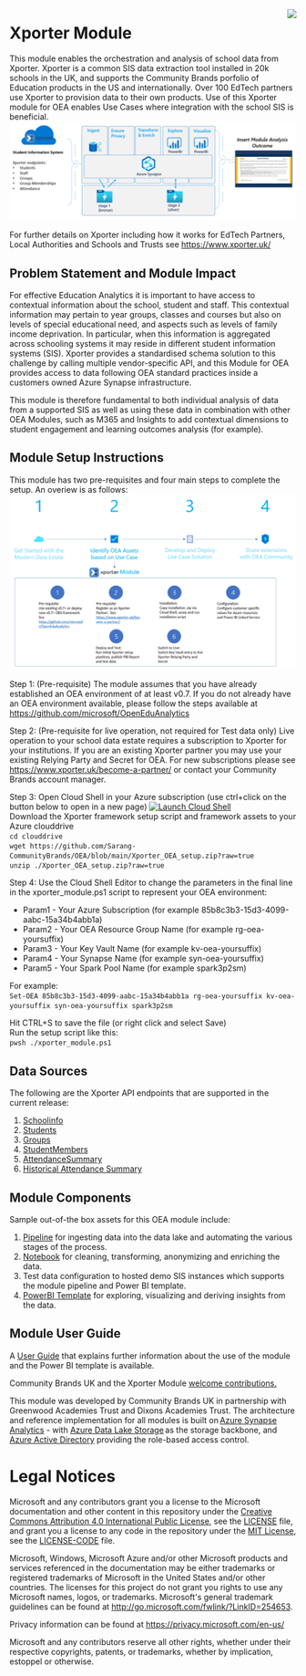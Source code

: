 > 
<img align="right" height="100" src="https://github.com/microsoft/OpenEduAnalytics/blob/main/docs/pics/oea-logo-nobg.png">

# Xporter Module
This module enables the orchestration and analysis of school data from Xporter.  Xporter is a common SIS data extraction tool installed in 20k schools in the UK, and supports the Community Brands porfolio of Education products in the US and internationally.  Over 100 EdTech partners use Xporter to provision data to their own products.  Use of this Xporter module for OEA enables Use Cases where integration with the school SIS is beneficial.
![image](https://github.com/Sarang-CommunityBrands/OEA/blob/main/docs/images/Xporter_module_overview_visual.PNG) 

For further details on Xporter including how it works for EdTech Partners, Local Authorities and Schools and Trusts see https://www.xporter.uk/

## Problem Statement and Module Impact
For effective Education Analytics it is important to have access to contextual information about the school, student and staff.  This contextual information may pertain to year groups, classes and courses but also on levels of special educational need, and aspects such as levels of family income deprivation.    In particular, when this information is aggregated across schooling systems it may reside in different student information systems (SIS).  Xporter provides a standardised schema solution to this challenge by calling multiple vendor-specific API, and this Module for OEA provides access to data following OEA standard practices inside a customers owned Azure Synapse infrastructure.

This module is therefore fundamental to both individual analysis of data from a supported SIS as well as using these data in combination with other OEA Modules, such as M365 and Insights to add contextual dimensions to student engagement and learning outcomes analysis (for example).

## Module Setup Instructions
This module has two pre-requisites and four main steps to complete the setup.  An overiew is as follows:
![image](https://github.com/Sarang-CommunityBrands/OEA/blob/main/docs/images/Xporter_module_setup_instructions.PNG) 

Step 1: (Pre-requisite) The module assumes that you have already established an OEA environment of at least v0.7.  If you do not already have an OEA environment available, please follow the steps available at https://github.com/microsoft/OpenEduAnalytics 

Step 2: (Pre-requisite for live operation, not required for Test data only) Live operation to your school data estate requires a subscription to Xporter for your institutions.  If you are an existing Xporter partner you may use your existing Relying Party and Secret for OEA.  For new subscriptions please see https://www.xporter.uk/become-a-partner/ or contact your Community Brands account manager.

Step 3: Open Cloud Shell in your Azure subscription (use ctrl+click on the button below to open in a new page)
[![Launch Cloud Shell](https://azurecomcdn.azureedge.net/mediahandler/acomblog/media/Default/blog/launchcloudshell.png "Launch Cloud Shell")](https://shell.azure.com/bash)\
Download the Xporter framework setup script and framework assets to your Azure clouddrive\
`cd clouddrive`\
`wget https://github.com/Sarang-CommunityBrands/OEA/blob/main/Xporter_OEA_setup.zip?raw=true`\
`unzip ./Xporter_OEA_setup.zip?raw=true`

Step 4: Use the Cloud Shell Editor to change the parameters in the final line in the xporter_module.ps1 script to represent your OEA environment:

* Param1 - Your Azure Subscription (for example 85b8c3b3-15d3-4099-aabc-15a34b4abb1a)
* Param2 - Your OEA Resource Group Name (for example rg-oea-yoursuffix)
* Param3 - Your Key Vault Name (for example kv-oea-yoursuffix)
* Param4 - Your Synapse Name (for example syn-oea-yoursuffix)
* Param5 - Your Spark Pool Name (for example spark3p2sm)

For example: \
`Set-OEA 85b8c3b3-15d3-4099-aabc-15a34b4abb1a rg-oea-yoursuffix kv-oea-yoursuffix syn-oea-yoursuffix spark3p2sm`

Hit CTRL+S to save the file (or right click and select Save)\
Run the setup script like this:\
`pwsh ./xporter_module.ps1`

## Data Sources
The following are the Xporter API endpoints that are supported in the current release:

1. [Schoolinfo](https://xporter.groupcall.com/Manage#Query-xod.1.SchoolInfo)
2. [Students](https://xporter.groupcall.com/Manage#Endpoint-1.school.students)
3. [Groups](https://xporter.groupcall.com/Manage#Query-xod.1.Groups)
4. [StudentMembers](https://xporter.groupcall.com/Manage#Query-xod.1.Groups)
5. [AttendanceSummary](https://xporter.groupcall.com/Manage#Query-xod.1.AttendanceSummary)
6. [Historical Attendance Summary](https://xporter.groupcall.com/Manage#Query-xod.1.HistoricalAttendanceSummary)

## Module Components 
Sample out-of-the box assets for this OEA module include: 
1. [Pipeline](https://github.com/Sarang-CommunityBrands/OEA/tree/main/pipeline) for ingesting data into the data lake and automating the various stages of the process.
2. [Notebook](https://github.com/Sarang-CommunityBrands/OEA/tree/main/notebook) for cleaning, transforming, anonymizing and enriching the data.
3. Test data configuration to hosted demo SIS instances which supports the module pipeline and Power BI template. 
4. [PowerBI Template](https://github.com/Sarang-CommunityBrands/OEA/tree/main/powerbi) for exploring, visualizing and deriving insights from the data.

## Module User Guide
A [User Guide](https://github.com/Sarang-CommunityBrands/OEA/tree/main/docs/xporterOEAmoduleuserguide.pdf) that explains further information about the use of the module and the Power BI template is available.


Community Brands UK and the Xporter Module [welcome contributions.](https://github.com/microsoft/OpenEduAnalytics/blob/main/docs/license/CONTRIBUTING.md) 

This module was developed by Community Brands UK in partnership with Greenwood Academies Trust and Dixons Academies Trust. The architecture and reference implementation for all modules is built on [Azure Synapse Analytics](https://azure.microsoft.com/en-us/services/synapse-analytics/) - with [Azure Data Lake Storage](https://docs.microsoft.com/en-us/azure/storage/blobs/data-lake-storage-introduction) as the storage backbone,  and [Azure Active Directory](https://azure.microsoft.com/en-us/services/active-directory/) providing the role-based access control.

# Legal Notices

Microsoft and any contributors grant you a license to the Microsoft documentation and other content
in this repository under the [Creative Commons Attribution 4.0 International Public License](https://creativecommons.org/licenses/by/4.0/legalcode),
see the [LICENSE](https://github.com/microsoft/OpenEduAnalytics/blob/main/docs/license/LICENSE) file, and grant you a license to any code in the repository under the [MIT License](https://opensource.org/licenses/MIT), see the [LICENSE-CODE](https://github.com/microsoft/OpenEduAnalytics/blob/main/docs/license/LICENSE-CODE) file.

Microsoft, Windows, Microsoft Azure and/or other Microsoft products and services referenced in the documentation may be either trademarks or registered trademarks of Microsoft in the United States and/or other countries. The licenses for this project do not grant you rights to use any Microsoft names, logos, or trademarks. Microsoft's general trademark guidelines can be found at http://go.microsoft.com/fwlink/?LinkID=254653.

Privacy information can be found at https://privacy.microsoft.com/en-us/

Microsoft and any contributors reserve all other rights, whether under their respective copyrights, patents, or trademarks, whether by implication, estoppel or otherwise.